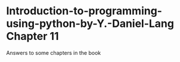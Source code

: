 # Introduction-to-programming-using-python-by-Y.-Daniel-Lang Chapter 11
Answers to some chapters in the book
